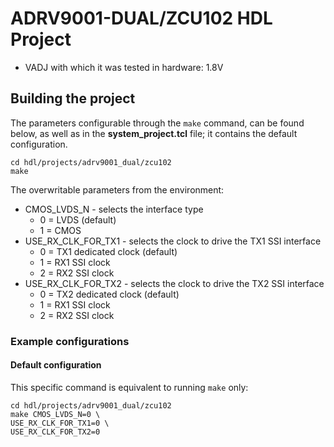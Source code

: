 <!-- no_dts, no_no_os -->

# ADRV9001-DUAL/ZCU102 HDL Project

- VADJ with which it was tested in hardware: 1.8V

## Building the project

The parameters configurable through the `make` command, can be found below, as well as in the **system_project.tcl** file; it contains the default configuration.

```
cd hdl/projects/adrv9001_dual/zcu102
make
```

The overwritable parameters from the environment:

- CMOS_LVDS_N - selects the interface type
  - 0 = LVDS (default)
  - 1 = CMOS
- USE_RX_CLK_FOR_TX1 - selects the clock to drive the TX1 SSI interface
  - 0 = TX1 dedicated clock (default)
  - 1 = RX1 SSI clock
  - 2 = RX2 SSI clock
- USE_RX_CLK_FOR_TX2 - selects the clock to drive the TX2 SSI interface
  - 0 = TX2 dedicated clock (default)
  - 1 = RX1 SSI clock
  - 2 = RX2 SSI clock

### Example configurations

#### Default configuration

This specific command is equivalent to running `make` only:

```
cd hdl/projects/adrv9001_dual/zcu102
make CMOS_LVDS_N=0 \
USE_RX_CLK_FOR_TX1=0 \
USE_RX_CLK_FOR_TX2=0
```
